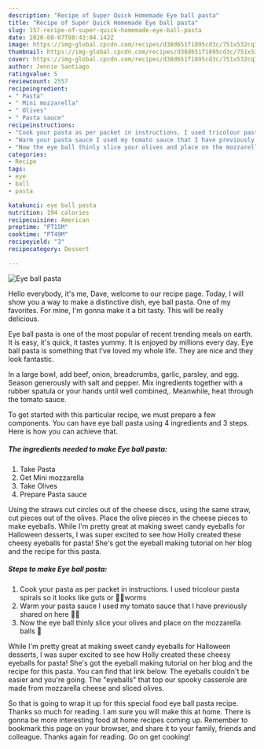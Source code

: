 ```yaml
---
description: "Recipe of Super Quick Homemade Eye ball pasta"
title: "Recipe of Super Quick Homemade Eye ball pasta"
slug: 157-recipe-of-super-quick-homemade-eye-ball-pasta
date: 2020-08-07T08:43:04.142Z
image: https://img-global.cpcdn.com/recipes/d38d651f1895cd3c/751x532cq70/eye-ball-pasta-recipe-main-photo.jpg
thumbnail: https://img-global.cpcdn.com/recipes/d38d651f1895cd3c/751x532cq70/eye-ball-pasta-recipe-main-photo.jpg
cover: https://img-global.cpcdn.com/recipes/d38d651f1895cd3c/751x532cq70/eye-ball-pasta-recipe-main-photo.jpg
author: Jennie Santiago
ratingvalue: 5
reviewcount: 2557
recipeingredient:
- " Pasta"
- " Mini mozzarella"
- " Olives"
- " Pasta sauce"
recipeinstructions:
- "Cook your pasta as per packet in instructions. I used tricolour pasta spirals so it looks like guts or 🧟‍♂️worms"
- "Warm your pasta sauce I used my tomato sauce that I have previously shared on here 🍅🍅"
- "Now the eye ball thinly slice your olives and place on the mozzarella balls 👀"
categories:
- Recipe
tags:
- eye
- ball
- pasta

katakunci: eye ball pasta 
nutrition: 194 calories
recipecuisine: American
preptime: "PT15M"
cooktime: "PT49M"
recipeyield: "3"
recipecategory: Dessert

---
```



![Eye ball pasta](https://img-global.cpcdn.com/recipes/d38d651f1895cd3c/751x532cq70/eye-ball-pasta-recipe-main-photo.jpg)

Hello everybody, it's me, Dave, welcome to our recipe page. Today, I will show you a way to make a distinctive dish, eye ball pasta. One of my favorites. For mine, I'm gonna make it a bit tasty. This will be really delicious.

Eye ball pasta is one of the most popular of recent trending meals on earth. It is easy, it's quick, it tastes yummy. It is enjoyed by millions every day. Eye ball pasta is something that I've loved my whole life. They are nice and they look fantastic.

In a large bowl, add beef, onion, breadcrumbs, garlic, parsley, and egg. Season generously with salt and pepper. Mix ingredients together with a rubber spatula or your hands until well combined,. Meanwhile, heat through the tomato sauce.


To get started with this particular recipe, we must prepare a few components. You can have eye ball pasta using 4 ingredients and 3 steps. Here is how you can achieve that.

<!--inarticleads1-->

##### The ingredients needed to make Eye ball pasta:

1. Take  Pasta
1. Get  Mini mozzarella
1. Take  Olives
1. Prepare  Pasta sauce


Using the straws cut circles out of the cheese discs, using the same straw, cut pieces out of the olives. Place the olive pieces in the cheese pieces to make eyeballs. While I&#39;m pretty great at making sweet candy eyeballs for Halloween desserts, I was super excited to see how Holly created these cheesy eyeballs for pasta! She&#39;s got the eyeball making tutorial on her blog and the recipe for this pasta. 

<!--inarticleads2-->

##### Steps to make Eye ball pasta:

1. Cook your pasta as per packet in instructions. I used tricolour pasta spirals so it looks like guts or 🧟‍♂️worms
1. Warm your pasta sauce I used my tomato sauce that I have previously shared on here 🍅🍅
1. Now the eye ball thinly slice your olives and place on the mozzarella balls 👀


While I&#39;m pretty great at making sweet candy eyeballs for Halloween desserts, I was super excited to see how Holly created these cheesy eyeballs for pasta! She&#39;s got the eyeball making tutorial on her blog and the recipe for this pasta. You can find that link below. The eyeballs couldn&#39;t be easier and you&#39;re going. The &#34;eyeballs&#34; that top our spooky casserole are made from mozzarella cheese and sliced olives. 

So that is going to wrap it up for this special food eye ball pasta recipe. Thanks so much for reading. I am sure you will make this at home. There is gonna be more interesting food at home recipes coming up. Remember to bookmark this page on your browser, and share it to your family, friends and colleague. Thanks again for reading. Go on get cooking!
